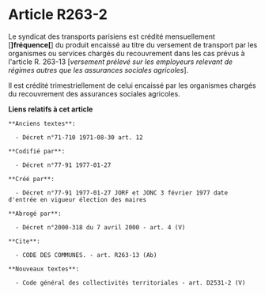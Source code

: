 # Article R263-2

Le syndicat des transports parisiens est crédité mensuellement [**]fréquence[**] du produit encaissé au titre du versement de
transport par les organismes ou services chargés du recouvrement dans les cas prévus à l'article R. 263-13 [*versement
prélevé sur les employeurs relevant de régimes autres que les assurances sociales agricoles*]. 

Il est crédité trimestriellement de celui encaissé par les organismes chargés du recouvrement des assurances sociales
agricoles.

**Liens relatifs à cet article**

	**Anciens textes**:

	  - Décret n°71-710 1971-08-30 art. 12

	**Codifié par**:

	  - Décret n°77-91 1977-01-27

	**Créé par**:

	  - Décret n°77-91 1977-01-27 JORF et JONC 3 février 1977 date d'entrée en vigueur élection des maires

	**Abrogé par**:

	  - Décret n°2000-318 du 7 avril 2000 - art. 4 (V)

	**Cite**:

	  - CODE DES COMMUNES. - art. R263-13 (Ab)

	**Nouveaux textes**:

	  - Code général des collectivités territoriales - art. D2531-2 (V)
